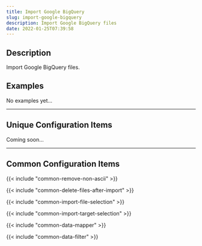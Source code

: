 ```yaml
---
title: Import Google BigQuery
slug: import-google-bigquery
description: Import Google BigQuery files
date: 2022-01-25T07:39:58
---
```



## Description

Import Google BigQuery files.


## Examples

No examples yet...

---

## Unique Configuration Items

Coming soon...

---

## Common Configuration Items

{{< include "common-remove-non-ascii" >}}

{{< include "common-delete-files-after-import" >}}

{{< include "common-import-file-selection" >}}

{{< include "common-import-target-selection" >}}

{{< include "common-data-mapper" >}}

{{< include "common-data-filter" >}}